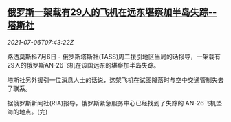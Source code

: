 <!--1625558463000-->
[俄罗斯一架载有29人的飞机在远东堪察加半岛失踪--塔斯社](https://cn.reuters.com/article/russia-plane-missing-0706-tues-idCNKCS2EC0M4)
------

<div><i>2021-07-06T07:43:22Z</i></div><p>路透莫斯科7月6日 - 俄罗斯塔斯社(TASS)周二援引地区当局的话报导，一架载有29人的俄罗斯AN-26飞机在该国远东的堪察加半岛失踪。</p><p>塔斯社另外援引一位消息人士的话说，这架飞机在试图降落时与空中交通管制失去了联系。</p><p>据俄罗斯新闻社(RIA)报导，俄罗斯紧急服务中心已经找到了失踪的 AN-26飞机坠海的地点。(完)</p>
